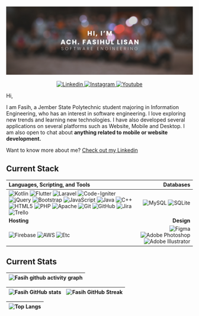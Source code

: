 [![Fasih GitHub Banner](./assets/GithubBanner.png)](https://fasihll.github.io/)

<p align="center">
  <a href="https://www.linkedin.com/in/fasihll/">
    <img src="https://img.shields.io/badge/fasihll-%230077B5.svg?style=for-the-badge&logo=linkedin&logoColor=white" alt="Linkedin" />
 </a>
<a href="https://www.instagram.com/fasihll/">
    <img src="https://img.shields.io/badge/-@fasihll-E1306C.svg?style=for-the-badge&logo=Instagram&logoColor=white" alt="Instagram" />
 </a>
 <a href="https://www.youtube.com/@fasihll">
    <img src="https://img.shields.io/badge/-Fasih%20Lisan-FF0000.svg?style=for-the-badge&logo=Youtube&logoColor=white" alt="Youtube" />
 </a>

Hi,

I am Fasih, a Jember State Polytechnic student majoring in Information Engineering, who has an interest in software engineering. I love exploring new trends and learning new technologies. I have also developed several applications on several platforms such as Website, Mobile and Desktop. I am also open to chat about **anything related to mobile or website development.**

Want to know more about me? [Check out my Linkedin](https://www.linkedin.com/in/fasihll/)

## Current Stack

| **Languages, Scripting, and Tools** | **Databases** |
| :--- | ---: |
| ![Kotlin](https://img.shields.io/badge/kotlin-%237F52FF.svg?style=for-the-badge&logo=kotlin&logoColor=white) ![Flutter](https://img.shields.io/badge/Flutter-%2302569B.svg?style=for-the-badge&logo=Flutter&logoColor=white) ![Laravel](https://img.shields.io/badge/laravel-%23FF2D20.svg?style=for-the-badge&logo=laravel&logoColor=white) ![Code-Igniter](https://img.shields.io/badge/CodeIgniter-%23EF4223.svg?style=for-the-badge&logo=codeIgniter&logoColor=white) ![jQuery](https://img.shields.io/badge/jquery-%230769AD.svg?style=for-the-badge&logo=jquery&logoColor=white) ![Bootstrap](https://img.shields.io/badge/bootstrap-%238511FA.svg?style=for-the-badge&logo=bootstrap&logoColor=white) ![JavaScript](https://img.shields.io/badge/javascript-%23323330.svg?style=for-the-badge&logo=javascript&logoColor=%23F7DF1E) ![Java](https://img.shields.io/badge/java-%23ED8B00.svg?style=for-the-badge&logo=openjdk&logoColor=white) ![C++](https://img.shields.io/badge/c++-%2300599C.svg?style=for-the-badge&logo=c%2B%2B&logoColor=white) ![HTML5](https://img.shields.io/badge/html5-%23E34F26.svg?style=for-the-badge&logo=html5&logoColor=white) ![PHP](https://img.shields.io/badge/php-%23777BB4.svg?style=for-the-badge&logo=php&logoColor=white) ![Apache](https://img.shields.io/badge/apache-%23D42029.svg?style=for-the-badge&logo=apache&logoColor=white)  ![Git](https://img.shields.io/badge/git-%23F05033.svg?style=for-the-badge&logo=git&logoColor=white) ![GitHub](https://img.shields.io/badge/github-%23121011.svg?style=for-the-badge&logo=github&logoColor=white) ![Jira](https://img.shields.io/badge/jira-%230A0FFF.svg?style=for-the-badge&logo=jira&logoColor=white) ![Trello](https://img.shields.io/badge/Trello-%23026AA7.svg?style=for-the-badge&logo=Trello&logoColor=white) | ![MySQL](https://img.shields.io/badge/mysql-%2300f.svg?style=for-the-badge&logo=mysql&logoColor=white) ![SQLite](https://img.shields.io/badge/sqlite-%2307405e.svg?style=for-the-badge&logo=sqlite&logoColor=white)  |
| **Hosting** | **Design**|
| ![Firebase](https://img.shields.io/badge/firebase-%23039BE5.svg?style=for-the-badge&logo=firebase) ![AWS](https://img.shields.io/badge/AWS-%23FF9900.svg?style=for-the-badge&logo=amazon-aws&logoColor=white) ![Etc](https://img.shields.io/badge/etc..-000000.svg?style=for-the-badge&logo=Others&logoColor=white) | ![Figma](https://img.shields.io/badge/figma-%23F24E1E.svg?style=for-the-badge&logo=figma&logoColor=white) ![Adobe Photoshop](https://img.shields.io/badge/adobe%20photoshop-%2331A8FF.svg?style=for-the-badge&logo=adobe%20photoshop&logoColor=white) ![Adobe Illustrator](https://img.shields.io/badge/adobe%20illustrator-%23FF9A00.svg?style=for-the-badge&logo=adobe%20illustrator&logoColor=white) |

## Current Stats

|   ![Fasih github activity graph](https://github-readme-activity-graph.vercel.app/graph?username=fasihll&theme=rogue)
| :---: |

| ![Fasih GitHub stats](https://github-readme-stats.vercel.app/api?username=fasihll&show_icons=true&theme=city_lights) | ![Fasih GitHub Streak](https://github-readme-streak-stats.herokuapp.com/?user=fasihll&theme=city-lights) |
| :---: | :---: |

| ![Top Langs](https://github-readme-stats.vercel.app/api/top-langs/?username=fasihll&theme=city_lights) |
| :---: |
